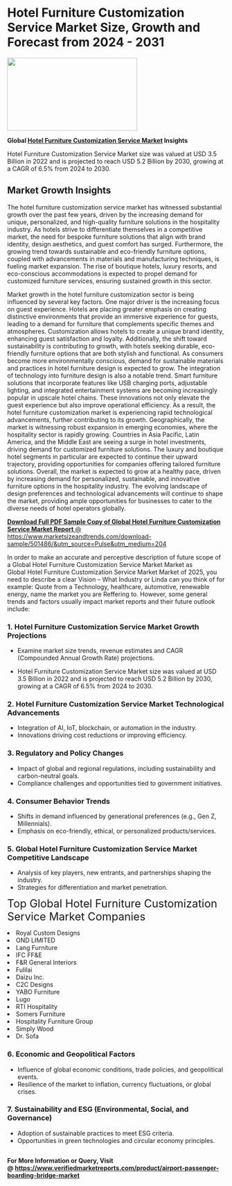 <H1>Hotel Furniture Customization Service Market Size, Growth and Forecast from 2024 - 2031</H1><img class="aligncenter size-medium wp-image-584254" src="https://thirdeyenews.in/wp-content/uploads/2024/09/Global-Market-Research-300x168.jpeg" alt="" width="300" height="168" /><p><strong>Global&nbsp;<a href="https://www.marketsizeandtrends.com/download-sample/501486/&amp;utm_source=Pulse&amp;utm_medium=204">Hotel Furniture Customization Service Market</a> Insights</strong></p><p>Hotel Furniture Customization Service Market size was valued at USD 3.5 Billion in 2022 and is projected to reach USD 5.2 Billion by 2030, growing at a CAGR of 6.5% from 2024 to 2030.</p><p><h2>Market Growth Insights</h2> <p>The hotel furniture customization service market has witnessed substantial growth over the past few years, driven by the increasing demand for unique, personalized, and high-quality furniture solutions in the hospitality industry. As hotels strive to differentiate themselves in a competitive market, the need for bespoke furniture solutions that align with brand identity, design aesthetics, and guest comfort has surged. Furthermore, the growing trend towards sustainable and eco-friendly furniture options, coupled with advancements in materials and manufacturing techniques, is fueling market expansion. The rise of boutique hotels, luxury resorts, and eco-conscious accommodations is expected to propel demand for customized furniture services, ensuring sustained growth in this sector.</p> <p><a href="download-sample-link" target="_blank"></a></p> <p>Market growth in the hotel furniture customization sector is being influenced by several key factors. One major driver is the increasing focus on guest experience. Hotels are placing greater emphasis on creating distinctive environments that provide an immersive experience for guests, leading to a demand for furniture that complements specific themes and atmospheres. Customization allows hotels to create a unique brand identity, enhancing guest satisfaction and loyalty. Additionally, the shift toward sustainability is contributing to growth, with hotels seeking durable, eco-friendly furniture options that are both stylish and functional. As consumers become more environmentally conscious, demand for sustainable materials and practices in hotel furniture design is expected to grow. The integration of technology into furniture design is also a notable trend. Smart furniture solutions that incorporate features like USB charging ports, adjustable lighting, and integrated entertainment systems are becoming increasingly popular in upscale hotel chains. These innovations not only elevate the guest experience but also improve operational efficiency. As a result, the hotel furniture customization market is experiencing rapid technological advancements, further contributing to its growth. Geographically, the market is witnessing robust expansion in emerging economies, where the hospitality sector is rapidly growing. Countries in Asia Pacific, Latin America, and the Middle East are seeing a surge in hotel investments, driving demand for customized furniture solutions. The luxury and boutique hotel segments in particular are expected to continue their upward trajectory, providing opportunities for companies offering tailored furniture solutions. Overall, the market is expected to grow at a healthy pace, driven by increasing demand for personalized, sustainable, and innovative furniture options in the hospitality industry. The evolving landscape of design preferences and technological advancements will continue to shape the market, providing ample opportunities for businesses to cater to the diverse needs of hotel operators globally.</p> <p><a href="get-more-link" target="_blank"></p><p><span class=""><strong>Download Full PDF Sample Copy of Global Hotel Furniture Customization Service Market Report</strong> @ <a href="https://www.marketsizeandtrends.com/download-sample/501486/&amp;utm_source=Pulse&amp;utm_medium=204" target="_blank">https://www.marketsizeandtrends.com/download-sample/501486/&amp;utm_source=Pulse&amp;utm_medium=204</a></span></p><p>In order to make an accurate and perceptive description of future scope of a Global&nbsp;Hotel Furniture Customization Service Market Market as Global&nbsp;Hotel Furniture Customization Service Market Market of 2025, you need to describe a clear Vision &ndash; What Industry or Linda can you think of for example: Quote from a Technology, healthcare, automotive, renewable energy, name the market you are Reffering to. However, some general trends and factors usually impact market reports and their future outlook include:</p><h3>1.&nbsp;<strong>Hotel Furniture Customization Service Market Growth Projections</strong></h3><ul><li>Examine market size trends, revenue estimates and CAGR (Compounded Annual Growth Rate) projections.</li><li><p>Hotel Furniture Customization Service Market size was valued at USD 3.5 Billion in 2022 and is projected to reach USD 5.2 Billion by 2030, growing at a CAGR of 6.5% from 2024 to 2030.</p></li></ul><h3>2.&nbsp;<strong>Hotel Furniture Customization Service Market Technological Advancements</strong></h3><ul><li>Integration of AI, IoT, blockchain, or automation in the industry.</li><li>Innovations driving cost reductions or improving efficiency.</li></ul><h3>3.&nbsp;<strong>Regulatory and Policy Changes</strong></h3><ul><li>Impact of global and regional regulations, including sustainability and carbon-neutral goals.</li><li>Compliance challenges and opportunities tied to government initiatives.</li></ul><h3>4.&nbsp;<strong>Consumer Behavior Trends</strong></h3><ul><li>Shifts in demand influenced by generational preferences (e.g., Gen Z, Millennials).</li><li>Emphasis on eco-friendly, ethical, or personalized products/services.</li></ul><h3>5.&nbsp;<strong>Global Hotel Furniture Customization Service Market Competitive Landscape</strong></h3><ul><li>Analysis of key players, new entrants, and partnerships shaping the industry.</li><li>Strategies for differentiation and market penetration.</li></ul><p data-pm-slice="1 1 []"><span style="color: inherit; font-family: inherit; font-size: 25px;">Top Global Hotel Furniture Customization Service Market Companies</span></p><div class="" data-test-id=""><p><li>Royal Custom Designs</li><li> OND LIMITED</li><li> Lang Furniture</li><li> IFC FF&E</li><li> F&R General Interiors</li><li> Fulilai</li><li> Daizu Inc.</li><li> C2C Designs</li><li> YABO Furniture</li><li> Lugo</li><li> RTI Hospitality</li><li> Somers Furniture</li><li> Hospitality Furniture Group</li><li> Simply Wood</li><li> Dr. Sofa</li></p></div><h3>6.&nbsp;<strong>Economic and Geopolitical Factors</strong></h3><ul><li>Influence of global economic conditions, trade policies, and geopolitical events.</li><li>Resilience of the market to inflation, currency fluctuations, or global crises.</li></ul><h3>7.&nbsp;<strong>Sustainability and ESG (Environmental, Social, and Governance)</strong></h3><ul><li>Adoption of sustainable practices to meet ESG criteria.</li><li>Opportunities in green technologies and circular economy principles.</li></ul><h2><strong style="font-size: 14px;">For More Information or Query, Visit @&nbsp;</strong><a style="background-color: #ffffff; font-size: 14px;" href="https://www.marketsizeandtrends.com/report/hotel-furniture-customization-service-market/" target="_blank">https://www.verifiedmarketreports.com/product/airport-passenger-boarding-bridge-market</a></h2>
